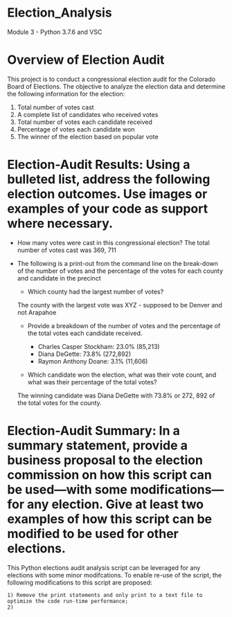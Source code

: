 # Election_Analysis
Module 3 - Python 3.7.6 and VSC

# Overview of Election Audit

This project is to conduct a congressional election audit for the Colorado Board of Elections. The objective to analyze the election data and determine the following information for the election:
  1) Total number of votes cast
  2) A complete list of candidates who received votes
  3) Total number of votes each candidate received
  4) Percentage of votes each candidate won
  5) The winner of the election based on popular vote

# Election-Audit Results: Using a bulleted list, address the following election outcomes. Use images or examples of your code as support where necessary.

  * How many votes were cast in this congressional election?
  The total number of votes cast was 369, 711
  
  * The following is a print-out from the command line on the break-down of the number of votes and the percentage of the votes for each county and candidate in the precinct

  
 
    * Which county had the largest number of votes?
    
    The county with the largest vote was XYZ - supposed to be Denver and not Arapahoe

    * Provide a breakdown of the number of votes and the percentage of the total votes each candidate received.
    
        * Charles Casper Stockham: 23.0% (85,213)
        * Diana DeGette: 73.8% (272,892)
        * Raymon Anthony Doane: 3.1% (11,606)

    * Which candidate won the election, what was their vote count, and what was their percentage of the total votes?

    The winning candidate was Diana DeGette with 73.8% or 272, 892 of the total votes for the county.

# Election-Audit Summary: In a summary statement, provide a business proposal to the election commission on how this script can be used—with some modifications—for any election. Give at least two examples of how this script can be modified to be used for other elections.

This Python elections audit analysis script can be leveraged for any elections with some minor modifcations. To enable re-use of the script, the following modifications to this script are proposed:

    1) Remove the print statements and only print to a text file to optimize the code run-time performance; 
    2) 


